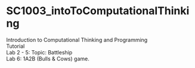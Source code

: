 # SC1003_intoToComputationalThinking

Introduction to Computational Thinking and Programming <br />
Tutorial <br />
Lab 2 - 5: Topic: Battleship <br />
Lab 6: 1A2B (Bulls & Cows) game.
